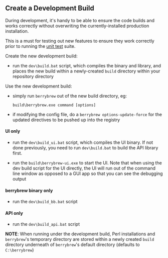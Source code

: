 ## Create a Development Build

During development, it's handy to be able to ensure the code builds and works
correctly without overwriting the currently-installed production installation.

This is a must for testing out new features to ensure they work correctly prior
to running the [unit test](Unit%20Testing.md)
suite.

Create the new development build:

- run the `dev\build.bat` script, which compiles the binary and library, and
places the new build within a newly-created `build` directory within your
repository directory

Use the new development build:

- simply run `berrybrew` out of the new build directory, eg:

    `build\berrybrew.exe command [options]`

- if modifying the config file, do a `berrybrew options-update-force` for the
updated directives to be pushed up into the registry

#### UI only

- run the `dev\build_ui.bat` script, which compiles the UI binary. If not done
previously, you need to run `dev\build.bat` to build the API library first.

- run the `build\berrybrew-ui.exe` to start the UI. Note that when using the
dev build script for the UI directly, the UI will run out of the command line
window as opposed to a GUI app so that you can see the debugging output

#### berrybrew binary only

- run the `dev\build_bb.bat` script

#### API only

- run the `dev\build_api.bat` script

**NOTE**: When running under the development build, Perl installations and
`berrybrew`'s temporary directory are stored within a newly created `build`
directory underneath of `berrybrew`'s default directory (defaults to 
`C:\berrybrew`)    
